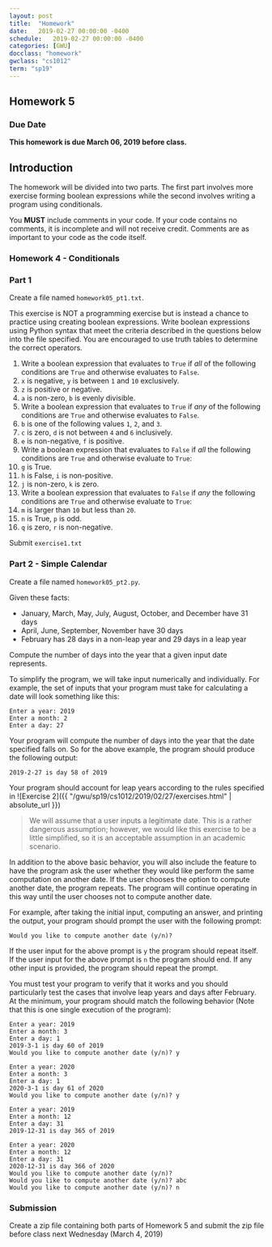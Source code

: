 ```yaml
---
layout: post
title:  "Homework"
date:   2019-02-27 00:00:00 -0400
schedule:   2019-02-27 00:00:00 -0400
categories: [GWU]
docclass: "homework"
gwclass: "cs1012"
term: "sp19"
---
```

<head>
  <link href="/css/syntax.css" rel="stylesheet">
</head>

## Homework 5

### Due Date
**This homework is due March 06, 2019 before class.**

## Introduction
The homework will be divided into two parts.  The first part involves more exercise forming boolean expressions while the second involves writing a program using conditionals.

You **MUST** include comments in your code.  If your code contains no comments, it is incomplete and will not receive credit.  Comments are as important to your code as the code itself.

### Homework 4 - Conditionals

### Part 1
Create a file named ```homework05_pt1.txt```.

This exercise is NOT a programming exercise but is instead a chance to practice using creating boolean expressions.  Write boolean expressions using Python syntax that meet the criteria described in the questions below into the file specified.  You are encouraged to use truth tables to determine the correct operators.

1. Write a boolean expression that evaluates to ```True``` if *all* of the following conditions are ```True``` and otherwise evaluates to ```False```.
  1. ```x``` is negative, ```y``` is between ```1``` and ```10``` exclusively.
  2. ```z``` is positive or negative.
  3. ```a``` is non-zero, ```b``` is evenly divisible.
2. Write a boolean expression that evaluates to ```True``` if *any* of the following conditions are ```True``` and otherwise evaluates to ```False```.
  1. ```b``` is one of the following values ```1```, ```2```, and ```3```.
  2. ```c``` is zero, ```d``` is not between ```4``` and ```6``` inclusively.
  2. ```e``` is non-negative, ```f``` is positive.
3. Write a boolean expression that evaluates to ```False``` if *all* the following conditions are ```True``` and otherwise evaluate to ```True```:
  1. ```g``` is True.
  2. ```h``` is False, ```i``` is non-positive.
  2. ```j``` is non-zero, ```k``` is zero.
4. Write a boolean expression that evaluates to ```False``` if *any* the following conditions are ```True``` and otherwise evaluate to ```True```:
1. ```m``` is larger than ```10``` but less than ```20```.
2. ```n``` is True, ```p``` is odd.
2. ```q``` is zero, ```r``` is non-negative.

Submit ```exercise1.txt```

### Part 2 - Simple Calendar
Create a file named ```homework05_pt2.py```.

Given these facts:
* January, March, May, July, August, October, and December have 31 days
* April, June, September, November have 30 days
* February has 28 days in a non-leap year and 29 days in a leap year

Compute the number of days into the year that a given input date represents.

To simplify the program, we will take input numerically and individually.  For example, the set of inputs that your program must take for calculating a date will look something like this:

```
Enter a year: 2019
Enter a month: 2
Enter a day: 27
```

Your program will compute the number of days into the year that the date specified falls on.  So for the above example, the program should produce the following output:
```
2019-2-27 is day 58 of 2019
```
Your program should account for leap years according to the rules specified in ![Exercise 2]({{ "/gwu/sp19/cs1012/2019/02/27/exercises.html" | absolute_url }})

> We will assume that a user inputs a legitimate date.  This is a rather dangerous assumption; however, we would like this exercise to be a little simplified, so it is an acceptable assumption in an academic scenario.

In addition to the above basic behavior, you will also include the feature to have the program ask the user whether they would like perform the same computation on another date.  If the user chooses the option to compute another date, the program repeats.  The program will continue operating in this way until the user chooses not to compute another date.

For example, after taking the initial input, computing an answer, and printing the output, your program should prompt the user with the following prompt:
```
Would you like to compute another date (y/n)?
```
If the user input for the above prompt is ```y``` the program should repeat itself.  If the user input for the above prompt is ```n``` the program should end.  If any other input is provided, the program should repeat the prompt.

You must test your program to verify that it works and you should particularly test the cases that involve leap years and days after February.  At the minimum, your program should match the following behavior (Note that this is one single execution of the program):
```
Enter a year: 2019
Enter a month: 3
Enter a day: 1
2019-3-1 is day 60 of 2019
Would you like to compute another date (y/n)? y

Enter a year: 2020
Enter a month: 3
Enter a day: 1
2020-3-1 is day 61 of 2020
Would you like to compute another date (y/n)? y

Enter a year: 2019
Enter a month: 12
Enter a day: 31
2019-12-31 is day 365 of 2019

Enter a year: 2020
Enter a month: 12
Enter a day: 31
2020-12-31 is day 366 of 2020
Would you like to compute another date (y/n)?
Would you like to compute another date (y/n)? abc
Would you like to compute another date (y/n)? n
```  

### Submission

Create a zip file containing both parts of Homework 5 and submit the zip file before class next Wednesday (March 4, 2019)  
